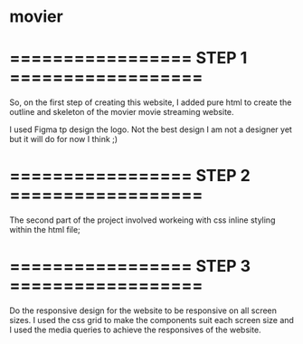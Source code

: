 # movier



# ================= STEP 1 ==================
So, on the first step of creating this website, I added pure html to create the outline and skeleton of the movier movie streaming website.

I used Figma tp design the logo. Not the best design I am not a designer yet but it will do for now I think ;)



# ================= STEP 2 ==================
The second part of the project involved workeing with css inline styling within the html file;



# ================= STEP 3 ==================
Do the responsive design for the website to be responsive on all screen sizes.
I used the css grid to make the components suit each screen size and I used the media queries to achieve the responsives of the website.
